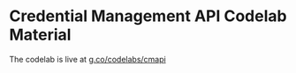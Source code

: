 # Credential Management API Codelab Material

The codelab is live at [g.co/codelabs/cmapi](https://g.co/codelabs/cmapi)
